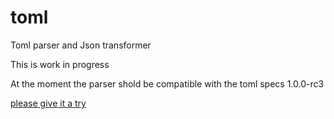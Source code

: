# toml
Toml parser and Json transformer

This is work in progress

At the moment the parser shold be compatible with the toml specs 1.0.0-rc3

[please give it a try](https://komkom.github.io/toml/assets/index.html)
